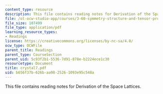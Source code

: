 ```yaml
---
content_type: resource
description: This file contains reading notes for Derivation of the Space Lattices.
file: /ol-ocw-studio-app/courses/3-60-symmetry-structure-and-tensor-properties-of-materials-fall-2005/b656f37b626baa9825261093e95c548a_crystal7.pdf
file_size: 107499
file_type: application/pdf
learning_resource_types:
- Readings
license: https://creativecommons.org/licenses/by-nc-sa/4.0/
ocw_type: OCWFile
parent_title: Readings
parent_type: CourseSection
parent_uid: 5c93f2b1-5536-7d91-878e-b2224ece1c30
resourcetype: Document
title: crystal7.pdf
uid: b656f37b-626b-aa98-2526-1093e95c548a
---
```

This file contains reading notes for Derivation of the Space Lattices.